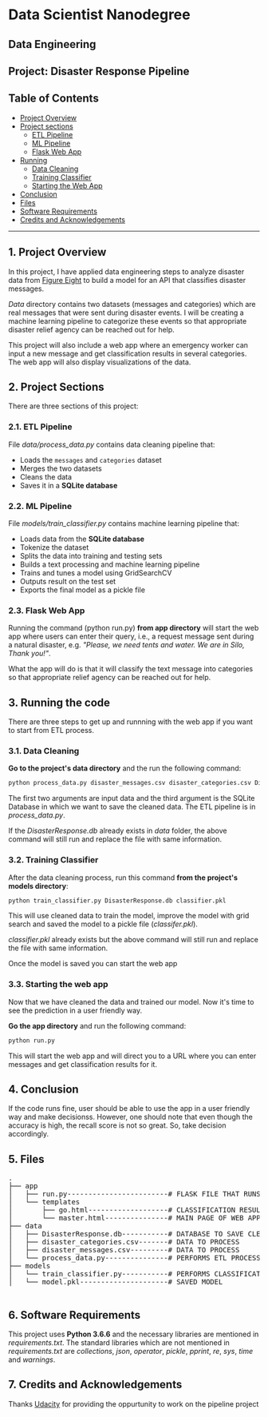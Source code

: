 # Data Scientist Nanodegree

## Data Engineering

## Project: Disaster Response Pipeline

## Table of Contents

- [Project Overview](#overview)
- [Project sections](#sections)
  - [ETL Pipeline](#etl_pipeline)
  - [ML Pipeline](#ml_pipeline)
  - [Flask Web App](#flask)
- [Running](#run)
  - [Data Cleaning](#cleaning)
  - [Training Classifier](#training)
  - [Starting the Web App](#starting)
- [Conclusion](#conclusion)
- [Files](#files)
- [Software Requirements](#sw)
- [Credits and Acknowledgements](#credits)

***

<a id='overview'></a>

## 1. Project Overview

In this project, I have applied data engineering steps to analyze disaster data from <a href="https://www.figure-eight.com/" target="_blank">Figure Eight</a> to build a model for an API that classifies disaster messages.

_Data_ directory contains two datasets (messages and categories) which are real messages that were sent during disaster events. I will be creating a machine learning pipeline to categorize these events so that appropriate disaster relief agency can be reached out for help.

This project will also include a web app where an emergency worker can input a new message and get classification results in several categories. The web app will also display visualizations of the data.


<a id='sections'></a>

## 2. Project Sections

There are three sections of this project:

<a id='etl_pipeline'></a>

### 2.1. ETL Pipeline

File _data/process_data.py_ contains data cleaning pipeline that:

- Loads the `messages` and `categories` dataset
- Merges the two datasets
- Cleans the data
- Saves it in a **SQLite database**

<a id='ml_pipeline'></a>

### 2.2. ML Pipeline

File _models/train_classifier.py_ contains machine learning pipeline that:

- Loads data from the **SQLite database**
- Tokenize the dataset
- Splits the data into training and testing sets
- Builds a text processing and machine learning pipeline
- Trains and tunes a model using GridSearchCV
- Outputs result on the test set
- Exports the final model as a pickle file

<a id='flask'></a>

### 2.3. Flask Web App

<a id='eg'></a>

Running the command (python run.py) **from app directory** will start the web app where users can enter their query, i.e., a request message sent during a natural disaster, e.g. _"Please, we need tents and water. We are in Silo, Thank you!"_.

What the app will do is that it will classify the text message into categories so that appropriate relief agency can be reached out for help.

<a id='run'></a>

## 3. Running the code

There are three steps to get up and runnning with the web app if you want to start from ETL process.

<a id='cleaning'></a>

### 3.1. Data Cleaning

**Go to the project's data directory** and the run the following command:

```bat
python process_data.py disaster_messages.csv disaster_categories.csv DisasterResponse.db
```

The first two arguments are input data and the third argument is the SQLite Database in which we want to save the cleaned data. The ETL pipeline is in _process_data.py_.

If the _DisasterResponse.db_ already exists in _data_ folder, the above command will still run and replace the file with same information. 


<a id='training'></a>

### 3.2. Training Classifier

After the data cleaning process, run this command **from the project's models directory**:

```bat
python train_classifier.py DisasterResponse.db classifier.pkl
```

This will use cleaned data to train the model, improve the model with grid search and saved the model to a pickle file (_classifer.pkl_).

_classifier.pkl_ already exists but the above command will still run and replace the file with same information.

Once the model is saved you can start the web app


<a id='starting'></a>

### 3.3. Starting the web app

Now that we have cleaned the data and trained our model. Now it's time to see the prediction in a user friendly way.

**Go the app directory** and run the following command:

<a id='com'></a>

```bat
python run.py
```

This will start the web app and will direct you to a URL where you can enter messages and get classification results for it.


<a id='conclusion'></a>

## 4. Conclusion

If the code runs fine, user should be able to use the app in a user friendly way and make decisionss. However, one should note that even though the accuracy is high, the recall score is not so great. So, take decision accordingly.

<a id='files'></a>

## 5. Files

<pre>
.
├── app
│   ├── run.py------------------------# FLASK FILE THAT RUNS APP
│   └── templates
│       ├── go.html-------------------# CLASSIFICATION RESULT PAGE OF WEB APP
│       └── master.html---------------# MAIN PAGE OF WEB APP
├── data
│   ├── DisasterResponse.db-----------# DATABASE TO SAVE CLEANED DATA TO
│   ├── disaster_categories.csv-------# DATA TO PROCESS
│   ├── disaster_messages.csv---------# DATA TO PROCESS
│   └── process_data.py---------------# PERFORMS ETL PROCESS
├── models
│   └── train_classifier.py-----------# PERFORMS CLASSIFICATION TASK
│   └── model.pkl---------------------# SAVED MODEL

</pre>

<a id='sw'></a>

## 6. Software Requirements

This project uses **Python 3.6.6** and the necessary libraries are mentioned in _requirements.txt_.
The standard libraries which are not mentioned in _requirements.txt_ are _collections_, _json_, _operator_, _pickle_, _pprint_, _re_, _sys_, _time_ and _warnings_.

<a id='credits'></a>

## 7. Credits and Acknowledgements

Thanks <a href="https://www.udacity.com" target="_blank">Udacity</a> for providing the oppurtunity to work on the pipeline project
